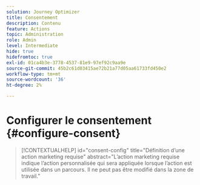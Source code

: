 ```yaml
---
solution: Journey Optimizer
title: Consentement
description: Contenu
feature: Actions
topic: Administration
role: Admin
level: Intermediate
hide: true
hidefromtoc: true
exl-id: 01ca4b3e-3778-4537-81e9-97ef92c9aa9e
source-git-commit: 45b2c61d03415ae72b21a77d05aa61733fd450e2
workflow-type: tm+mt
source-wordcount: '36'
ht-degree: 2%

---
```


# Configurer le consentement {#configure-consent}

>[!CONTEXTUALHELP]
>id="consent-config"
>title="Définition d’une action marketing requise"
>abstract="L’action marketing requise indique l’action personnalisée qui sera appliquée lorsque l’action est utilisée dans un parcours. Il ne peut pas être modifié dans la zone de travail."
